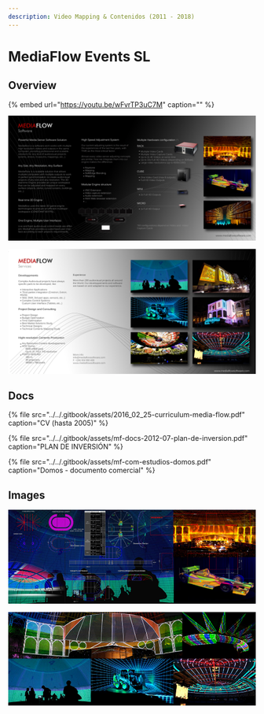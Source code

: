```yaml
---
description: Video Mapping & Contenidos (2011 - 2018)
---
```


# MediaFlow Events SL

## Overview

{% embed url="https://youtu.be/wFvrTP3uC7M" caption="" %}

![](../../.gitbook/assets/mf-com-overview-face-a.jpg)

![](../../.gitbook/assets/mf-com-overview-face-b.jpg)

## Docs 

{% file src="../../.gitbook/assets/2016\_02\_25-curriculum-media-flow.pdf" caption="CV \(hasta 2005\)" %}

{% file src="../../.gitbook/assets/mf-docs-2012-07-plan-de-inversion.pdf" caption="PLAN DE INVERSIÓN" %}

{% file src="../../.gitbook/assets/mf-com-estudios-domos.pdf" caption="Domos - documento comercial" %}

## Images

![Web Headers](../../.gitbook/assets/mf-com-header-service.jpg)

![Web Headers](../../.gitbook/assets/mf-com-header-product.jpg)

